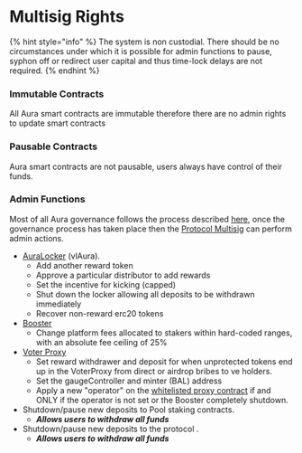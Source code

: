 # Multisig Rights

{% hint style="info" %}
The system is non custodial. There should be no circumstances under which it is possible for admin functions to pause, syphon off or redirect user capital and thus time-lock delays are not required.
{% endhint %}

### Immutable Contracts

All Aura smart contracts are immutable therefore there are no admin rights to update smart contracts

### Pausable Contracts

Aura smart contracts are not pausable, users always have control of their funds.

### Admin Functions

Most of all Aura governance follows the process described [here](./),  once the governance process has taken place then the  [Protocol Multisig](multisig-composition.md#protocol-multisig) can perform admin actions.



* [AuraLocker](https://etherscan.io/address/0x3Fa73f1E5d8A792C80F426fc8F84FBF7Ce9bBCAC) (vlAura).&#x20;
  * Add another reward token
  * Approve a particular distributor to add rewards&#x20;
  * Set the incentive for kicking (capped)
  * Shut down the locker allowing all deposits to be withdrawn immediately
  * Recover non-reward erc20 tokens
* [Booster](https://etherscan.io/address/0x7818A1DA7BD1E64c199029E86Ba244a9798eEE10)&#x20;
  * Change platform fees allocated to stakers within hard-coded ranges,  with an absolute fee ceiling of 25%
* [Voter Proxy ](https://etherscan.io/address/0xaF52695E1bB01A16D33D7194C28C42b10e0Dbec2)
  * Set reward withdrawer and deposit for when unprotected tokens end up in the VoterProxy from direct or airdrop bribes to ve holders.
  * Set the gaugeController and minter (BAL) address
  * Apply a new "operator" on the [whitelisted proxy contract](https://etherscan.io/address/0xaF52695E1bB01A16D33D7194C28C42b10e0Dbec2) if and ONLY if the operator is not set or the Booster completely shutdown.
* Shutdown/pause new deposits to Pool staking contracts.
  * _**Allows users to withdraw all funds**_
* Shutdown/pause new deposits to the protocol .
  * _**Allows users to withdraw all funds**_

&#x20;

